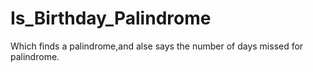 # Is_Birthday_Palindrome

Which finds a palindrome,and alse says the number of days missed for palindrome. 
